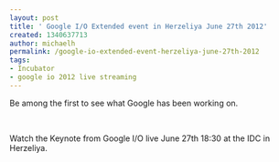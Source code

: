 ```yaml
---
layout: post
title: ' Google I/O Extended event in Herzeliya June 27th 2012'
created: 1340637713
author: michaelh
permalink: /google-io-extended-event-herzeliya-june-27th-2012
tags:
- Incubator
- google io 2012 live streaming
---
```

<p>Be among the first to see what Google has been working on.</p>
<p>&nbsp;</p>
<p>Watch the Keynote from Google I/O live June 27th 18:30 at the IDC&nbsp;in Herzeliya.</p>
<p>&nbsp;</p>
